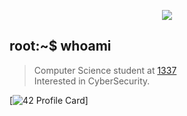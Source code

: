 </p>
<p align="center">  
<img src ="https://miro.medium.com/max/1400/0*goaFvkjpQM-0p0h6./">
</p>

## root:~$ whoami
>  Computer Science student at [1337](1337.ma) \
>  Interested in CyberSecurity.


[![42 Profile Card](https://1337-readme.vercel.app/api/profile?dark=true&login=abouazi)]
